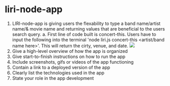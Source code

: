 # liri-node-app

1. LIRI-node-app is giving users the flexability to type a band name/artist name/& movie name and returning values that are beneficial to the users search query.
    a. First line of code built is concert-this. Users have to input the following into the terminal 'node liri.js concert-this <artist/band name here>'. This will return the cirty, venue, and date.
    ![](1-concert-this.gif)
2. Give a high-level overview of how the app is organized
3. Give start-to-finish instructions on how to run the app
4. Include screenshots, gifs or videos of the app functioning
5. Contain a link to a deployed version of the app
6. Clearly list the technologies used in the app
7. State your role in the app development
